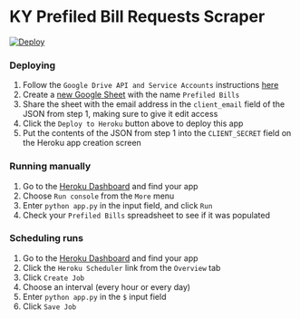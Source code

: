 # KY Prefiled Bill Requests Scraper

[![Deploy](https://www.herokucdn.com/deploy/button.svg)](https://heroku.com/deploy)

### Deploying

1. Follow the `Google Drive API and Service Accounts` instructions [here](https://www.twilio.com/blog/2017/02/an-easy-way-to-read-and-write-to-a-google-spreadsheet-in-python.html)
1. Create a [new Google Sheet](http://sheets.net) with the name `Prefiled Bills`
1. Share the sheet with the email address in the `client_email` field of the JSON from step 1, making sure to give it edit access
1. Click the `Deploy to Heroku` button above to deploy this app
1. Put the contents of the JSON from step 1 into the `CLIENT_SECRET` field on the Heroku app creation screen

### Running manually

1. Go to the [Heroku Dashboard](https://dashboard.heroku.com/apps/) and find your app
1. Choose `Run console` from the `More` menu
1. Enter `python app.py` in the input field, and click `Run`
1. Check your `Prefiled Bills` spreadsheet to see if it was populated

### Scheduling runs

1. Go to the [Heroku Dashboard](https://dashboard.heroku.com/apps/) and find your app
2. Click the `Heroku Scheduler` link from the `Overview` tab
3. Click `Create Job`
4. Choose an interval (every hour or every day)
5. Enter `python app.py` in the `$` input field
6. Click `Save Job`
